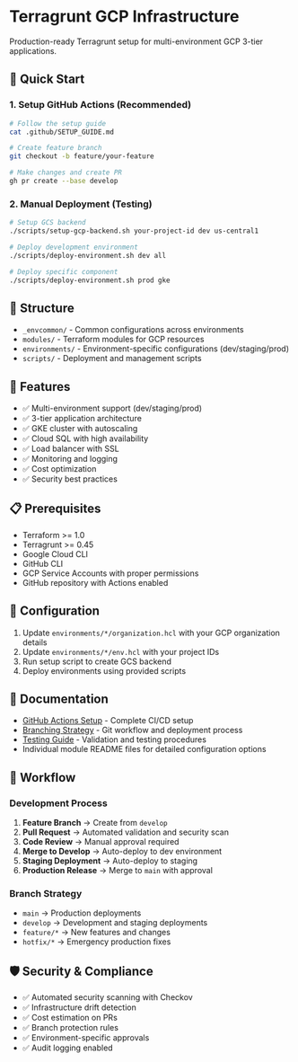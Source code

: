 # Terragrunt GCP Infrastructure

Production-ready Terragrunt setup for multi-environment GCP 3-tier applications.

## 🚀 Quick Start

### 1. Setup GitHub Actions (Recommended)
```bash
# Follow the setup guide
cat .github/SETUP_GUIDE.md

# Create feature branch
git checkout -b feature/your-feature

# Make changes and create PR
gh pr create --base develop
```

### 2. Manual Deployment (Testing)
```bash
# Setup GCS backend
./scripts/setup-gcp-backend.sh your-project-id dev us-central1

# Deploy development environment
./scripts/deploy-environment.sh dev all

# Deploy specific component
./scripts/deploy-environment.sh prod gke
```

## 📁 Structure

- `_envcommon/` - Common configurations across environments
- `modules/` - Terraform modules for GCP resources
- `environments/` - Environment-specific configurations (dev/staging/prod)
- `scripts/` - Deployment and management scripts

## 🎯 Features

- ✅ Multi-environment support (dev/staging/prod)
- ✅ 3-tier application architecture
- ✅ GKE cluster with autoscaling
- ✅ Cloud SQL with high availability
- ✅ Load balancer with SSL
- ✅ Monitoring and logging
- ✅ Cost optimization
- ✅ Security best practices

## 📋 Prerequisites

- Terraform >= 1.0
- Terragrunt >= 0.45
- Google Cloud CLI
- GitHub CLI
- GCP Service Accounts with proper permissions
- GitHub repository with Actions enabled

## 🔧 Configuration

1. Update `environments/*/organization.hcl` with your GCP organization details
2. Update `environments/*/env.hcl` with your project IDs
3. Run setup script to create GCS backend
4. Deploy environments using provided scripts

## 📖 Documentation

- [GitHub Actions Setup](.github/SETUP_GUIDE.md) - Complete CI/CD setup
- [Branching Strategy](.github/BRANCH_STRATEGY.md) - Git workflow and deployment process
- [Testing Guide](TESTING_GUIDE.md) - Validation and testing procedures
- Individual module README files for detailed configuration options

## 🔄 Workflow

### Development Process
1. **Feature Branch** → Create from `develop`
2. **Pull Request** → Automated validation and security scan
3. **Code Review** → Manual approval required
4. **Merge to Develop** → Auto-deploy to dev environment
5. **Staging Deployment** → Auto-deploy to staging
6. **Production Release** → Merge to `main` with approval

### Branch Strategy
- `main` → Production deployments
- `develop` → Development and staging deployments
- `feature/*` → New features and changes
- `hotfix/*` → Emergency production fixes

## 🛡️ Security & Compliance

- ✅ Automated security scanning with Checkov
- ✅ Infrastructure drift detection
- ✅ Cost estimation on PRs
- ✅ Branch protection rules
- ✅ Environment-specific approvals
- ✅ Audit logging enabled
